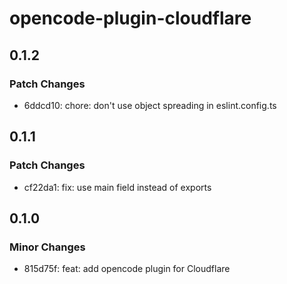 # opencode-plugin-cloudflare

## 0.1.2

### Patch Changes

- 6ddcd10: chore: don't use object spreading in eslint.config.ts

## 0.1.1

### Patch Changes

- cf22da1: fix: use main field instead of exports

## 0.1.0

### Minor Changes

- 815d75f: feat: add opencode plugin for Cloudflare
